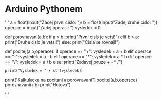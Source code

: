 # Arduino Pythonem

'''
a = float(input("Zadej prvni cislo: "))
b = float(input("Zadej druhe cislo: "))
operace = input("Zadej operaci: ")
vysledek = 0


def porovnavani(a,b):
    if a > b:
        print("Prvni cislo je vetsi!")
    elif b > a:
        print("Druhe cislo je vetsi!")
    else:
        print("Cisla se rovnaji!")

def pocitej(a,b,operace):
    if operace == "+":
        vysledek = a + b
    elif operace == "-":
        vysledek = a - b
    elif operace == "*":
        vysledek = a * b
    elif operace == "/":
        vysledek = a / b
    else:
        print("Zadavej pouze + - * /")

    print("Vysledek = " + str(vysledek))


print("Kalkulacka na pocitani a porovnavani")
pocitej(a,b,operace)
porovnavani(a,b)
print("Hotovo")

'''
